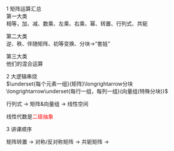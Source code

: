 1 矩阵运算汇总  
第一大类  
相等，加、减、数乘、左乘、右乘、幂、转置、行列式、共轭  
  
第二大类  
逆、秩、伴随矩阵、初等变换、分块→“套娃”  
  
第三大类  
他们的混合运算  
  
2 大逻辑串烧  
 $\underset{每个元素一组}{矩阵}\longrightarrow分块\longrightarrow\underset{每行一组，每列一组}{向量组(特殊分块)}$   
  
行列式 $\longrightarrow$ 矩阵&向量组 $\longrightarrow$ 线性空间  
  
线性代数是<font color=red>二级抽象</font>  
  
3 讲课顺序  
  
 矩阵转置 $\to$ 对称/反对称矩阵 $\to$ 共轭矩阵 $\to$   

